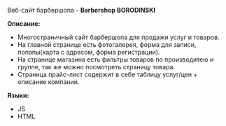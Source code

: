 Веб-сайт барбершопа - **Barbershop BORODINSKI**

**Описание:**

- Многостраничный сайт барбершопа для продажи услуг и товаров.
- На главной странице есть фотогалерея, форма для записи, попапы(карта с адресом, форма регистрации).
- На странице магазина есть фильтры товаров по производитею и группе, так же можно посмотреть страницу товара.
- Страница прайс-лист содержит в себе таблицу услуг/цен + описание компании.

**Языки:**

- JS
- HTML
